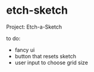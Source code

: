 # etch-sketch

Project: Etch-a-Sketch

to do:
- fancy ui
- button that resets sketch
- user input to choose grid size
